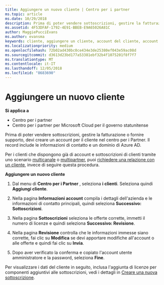 ```yaml
---
title: Aggiungere un nuovo cliente | Centro per i partner
ms.topic: article
ms.date: 10/29/2018
description: Prima di poter vendere sottoscrizioni, gestire la fatturazione o fornire supporto, devi creare un record per il tuo cliente nel Centro per i partner. Il record include le informazioni di contatto e un dominio di Azure AD.
ms.assetid: 4F53DFAF-1792-4E91-BBEB-E9A65026A81C
author: MaggiePucciEvans
ms.author: evansma
keywords: cliente, aggiungere un cliente, account del cliente, account del cliente nel Centro per i partner, clienti, aggiungere i clienti, creare un account del cliente
ms.localizationpriority: medium
ms.openlocfilehash: 72b02ad430bc0ce434e3de25380ef043e59ac08d
ms.sourcegitcommit: d3613d23bd177a53381ebf32b4f1075201f8f7f7
ms.translationtype: MT
ms.contentlocale: it-IT
ms.lasthandoff: 12/05/2018
ms.locfileid: "8683690"
---
```

# <a name="add-a-new-customer"></a>Aggiungere un nuovo cliente

**Si applica a**

-  Centro per i partner
-  Centro per i partner per Microsoft Cloud per il governo statunitense



Prima di poter vendere sottoscrizioni, gestire la fatturazione o fornire supporto, devi creare un account per il cliente nel centro per i Partner. Il record include le informazioni di contatto e un dominio di Azure AD.

Per i clienti che dispongono già di account e sottoscrizioni di clienti tramite uno scenario [multicanale](multichannel.md) o [multipartner](multipartner.md), puoi [richiedere una relazione con un cliente](request-a-relationship-with-a-customer.md), invece di seguire questa procedura.

**Aggiungere un nuovo cliente**

1.  Dal menu di **Centro per i Partner** , seleziona **i clienti**. Seleziona quindi **Aggiungi cliente**.

2.  Nella pagina **Informazioni account** compila i dettagli dell'azienda e le informazioni di contatto principali, quindi seleziona **Successivo: Sottoscrizioni**.

3.  Nella pagina **Sottoscrizioni** seleziona le offerte corrette, immetti il numero di licenze e quindi seleziona **Successivo: Revisione**.

4.  Nella pagina **Revisione** controlla che le informazioni immesse siano corrette, fai clic su **Modifica** se devi apportare modifiche all'account o alle offerte e quindi fai clic su **Invia**.

5.  Dopo aver verificato la conferma e copiato l'account utente amministratore e la password, seleziona **Fine**.

Per visualizzare i dati del cliente in seguito, inclusa l'aggiunta di licenze per componenti aggiuntivi alle sottoscrizioni, vedi i dettagli in [Creare una nuova sottoscrizione](create-a-new-subscription.md).

 

 



